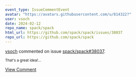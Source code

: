 ```yaml
---
event_type: IssueCommentEvent
avatar: "https://avatars.githubusercontent.com/u/814322?"
user: vsoch
date: 2024-02-12
repo_name: spack/spack
html_url: https://github.com/spack/spack/issues/38037
repo_url: https://github.com/spack/spack
---
```


<a href='https://github.com/vsoch' target='_blank'>vsoch</a> commented on issue <a href='https://github.com/spack/spack/issues/38037' target='_blank'>spack/spack#38037</a>.

<small>That's a great idea!...</small>

<a href='https://github.com/spack/spack/issues/38037' target='_blank'>View Comment</a>